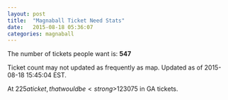 ```yaml
---
layout: post
title:  "Magnaball Ticket Need Stats"
date:   2015-08-18 05:36:07
categories: magnaball
---
```


The number of tickets people want is: <strong>547</strong>

Ticket count may not updated as frequently as map. Updated as of 2015-08-18 15:45:04 EST.

At $225 a ticket, that would be <strong>$123075</strong> in GA tickets.